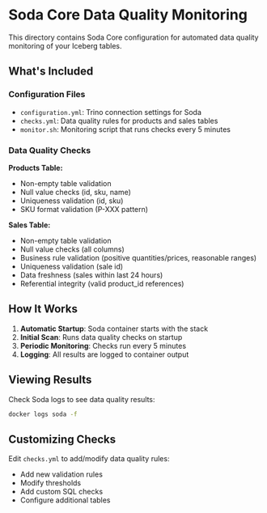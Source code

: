 # Soda Core Data Quality Monitoring

This directory contains Soda Core configuration for automated data quality monitoring of your Iceberg tables.

## What's Included

### Configuration Files
- `configuration.yml`: Trino connection settings for Soda
- `checks.yml`: Data quality rules for products and sales tables
- `monitor.sh`: Monitoring script that runs checks every 5 minutes

### Data Quality Checks

**Products Table:**
- Non-empty table validation
- Null value checks (id, sku, name)
- Uniqueness validation (id, sku)
- SKU format validation (P-XXX pattern)

**Sales Table:**
- Non-empty table validation
- Null value checks (all columns)
- Business rule validation (positive quantities/prices, reasonable ranges)
- Uniqueness validation (sale id)
- Data freshness (sales within last 24 hours)
- Referential integrity (valid product_id references)

## How It Works

1. **Automatic Startup**: Soda container starts with the stack
2. **Initial Scan**: Runs data quality checks on startup
3. **Periodic Monitoring**: Checks run every 5 minutes
4. **Logging**: All results are logged to container output

## Viewing Results

Check Soda logs to see data quality results:
```bash
docker logs soda -f
```

## Customizing Checks

Edit `checks.yml` to add/modify data quality rules:
- Add new validation rules
- Modify thresholds
- Add custom SQL checks
- Configure additional tables